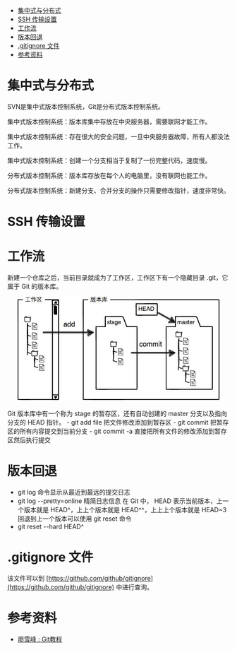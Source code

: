 * [集中式与分布式](#集中式与分布式)
* [SSH 传输设置](#SSH-传输设置)
* [工作流](#工作流)
* [版本回退](#版本回退)
* [.gitignore 文件](#gitignore-文件)
* [参考资料](#参考资料)

# 集中式与分布式

SVN是集中式版本控制系统，Git是分布式版本控制系统。

集中式版本控制系统：版本库集中存放在中央服务器，需要联网才能工作。

集中式版本控制系统：存在很大的安全问题，一旦中央服务器故障，所有人都没法工作。

集中式版本控制系统：创建一个分支相当于复制了一份完整代码，速度慢。

分布式版本控制系统：版本库存放在每个人的电脑里，没有联网也能工作。

分布式版本控制系统：新建分支、合并分支的操作只需要修改指针，速度非常快。


# SSH 传输设置

# 工作流
新建一个仓库之后，当前目录就成为了工作区，工作区下有一个隐藏目录 .git，它属于 Git 的版本库。
<div align="center"> <img src="pics/版本库.jpg"/> </div><br>
Git 版本库中有一个称为 stage 的暂存区，还有自动创建的 master 分支以及指向分支的 HEAD 指针。
- git add file 把文件修改添加到暂存区
- git commit   把暂存区的所有内容提交到当前分支
- git commit -a   直接把所有文件的修改添加到暂存区然后执行提交

# 版本回退
- git log 命令显示从最近到最远的提交日志
- git log --pretty=online 精简日志信息
在 Git 中， HEAD 表示当前版本，上一个版本就是 HEAD^，上上个版本就是 HEAD^^，上上上个版本就是 HEAD~3
回退到上一个版本可以使用 git reset 命令
- git reset --hard HEAD^
# .gitignore 文件
该文件可以到 [https://github.com/github/gitignore](https://github.com/github/gitignore) 中进行查询。

# 参考资料

- [廖雪峰 : Git教程](https://www.liaoxuefeng.com/wiki/0013739516305929606dd18361248578c67b8067c8c017b000)